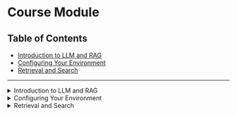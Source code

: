 # Course Module

## Table of Contents
- [Introduction to LLM and RAG](#lecture-1)
- [Configuring Your Environment](#lecture-2)
- [Retrieval and Search](#lecture-3)

---

<details>
  <summary id="lecture-1">Introduction to LLM and RAG</summary>


## Introduction
- Focus: Practical applications of LLMs with an emphasis on **RAG (Retrieval-Augmented Generation)**.

## Course Overview
- **Problem Statement**:
  - Goal: Create a Q&A system using LLMs to simplify finding answers in FAQ documents.

## Objective
- **Task**:
  - Use data from existing FAQs to build a Q&A system.
  - The system will take user questions and search FAQ documents to generate answers.
- **Components**:
  - A form where users input questions and receive answers.

## Key Concepts
### LLM (Large Language Models)
- **Definition**: LLMs predict the next word/token in a sequence.
- **Examples**: Basic phone text suggestions, ChatGPT.
- **Functionality**:
  - Simple models predict the next word.
  - Large models with billions of parameters provide contextually rich responses.

### RAG (Retrieval-Augmented Generation)
- **Definition**: Combining retrieval of information with LLM text generation.
- **Components**:
  - **Retrieval**: Searching a knowledge base (e.g., FAQ documents).
  - **Generation**: Using LLM to generate responses based on retrieved context.
![image](https://github.com/tankudo/LLM-ZoomCamp/assets/58089872/3304c12a-07e9-4eb2-b220-ef9d0ce1fa13)

## Practical Implementation
- **Process**:
  1. **Question** from the user.
  2. **Retrieve** relevant documents from the knowledge base.
  3. **Generate** a response using the LLM, augmented by retrieved context.
- **Example**:
  - User asks about course enrollment.
  - System searches FAQ documents for relevant information.
  - LLM generates a comprehensive answer based on the retrieved data.

## Detailed Steps
1. **Input**: User's text or question (Prompt).
2. **LLM Output**: Answer based on the prompt.
3. **Retrieval Process**:
   - Search FAQ documents for related entries.
   - Use retrieved documents as context for LLM.
4. **Augmented Generation**:
   - Combine question and context.
   - Generate an answer using LLM.
5. **Return** the answer to the user.

## Course Structure
- **Modules**:
  - Introduction to simple search engines.
  - Implementing ElasticSearch.
  - Exploring advanced search techniques like vector search.

## Conclusion
- The course aims to teach building a robust Q&A system using LLMs and retrieval techniques.
- Students will learn to implement and refine search mechanisms to enhance LLM responses.



</details>

<details>
  <summary id="lecture-2">Configuring Your Environment</summary>
  
  
  ## Introduction
  
Configuration of the environment for a machine learning project, demonstration of GitHub Codespaces usage.

## Tools and Setup
- **Docker**: Not covered in detail, Codespaces has docker.
- **Notebook Providers**: You can use Google Colab, Saturn Cloud, SageMaker, or run locally.

## Preparing for the Second Module
- **GPU Requirement**: Needed for the second module. Ensure you have access to a GPU machine.

## Setting Up GitHub Codespaces
1. **Create a Repository**: Make it public to share notebooks and homeworks.
2. **Launch Codespace**: Click on 'Create Codespace on Main' from the 'Code' tab.
3. **Install Extensions**: Ensure the Codespaces extension is installed in Visual Studio Desktop.

## Check your enviroment
  - `docker run hello-word`
  - `python -V`
    
## Installing Libraries
- Use `pip install` to set up the required libraries:
  - `tqdm`
  - `jupyter notebook==7.1.2`
  - `openai`
  - `elasticsearch`
  - `scikit-learn`
  - `pandas`

## Using OpenAI
1. **Register at (platphormopenai.com)**
   - go to API keys
   - press "create new API key"
   - give it a name and create secret key
2. **Set Environment Variable**: `export OPENAI_API_KEY="your_key"`
3. **Start Jupyter Notebook**: Use `jupyter notebook` to launch the environment.
4. **Access Notebook**: Use the forwarded port (e.g., `localhost:8888`) to open Jupyter in the browser.
5. Copy your tocken from the terminal

## Example Code for OpenAI API
```python import openai
from openai import OpenAI

# Create client
client = openai.Client(api_key='your_api_key')

# if you need to check your key
import os
os.environ

# Create a chat request
response = client.chat.completions.create(
    model="gpt-4o",
    messages=[
        {"role": "user", "content": "Is it too late to join the course?"}
    ]
)

# Print the response
print(response.choices[0].message['content'])
```
## Alternative Environment Setup with Anaconda

Download Anaconda:

`wget https://repo.anaconda.com/archive/Anaconda3-2024.02-1-Linux-x86_64.sh`

Miniconda Installation:

`wget https://repo.anaconda.com/miniconda/Miniconda3-py310_24.4.0.0-Linux-x86_64.sh`

Initialize and Check:

`source ~/.bashrc
which python
python --version`

Install Required Libraries:

`pip install tqdm jupyter notebook openai elasticsearch scikit-learn pandas`
## Conclusion

By the end of this setup, you should have a fully functional environment ready for machine learning projects using either GitHub Codespaces or Anaconda. Ensure you keep your OpenAI API key secure and never expose it publicly.

</details>

<details>
  <summary id="lecture-3">Retrieval and Search</summary>

  

</details>
